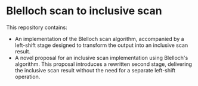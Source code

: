 # Blelloch scan to inclusive scan

This repository contains:
* An implementation of the Blelloch scan algorithm, accompanied by a left-shift stage designed to transform the output into an inclusive scan result.
* A novel proposal for an inclusive scan implementation using Blelloch's algorithm. This proposal introduces a rewritten second stage, delivering the inclusive scan result without the need for a separate left-shift operation.



